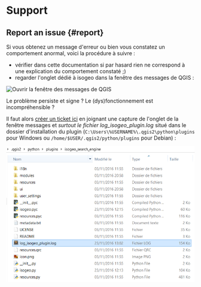 # Support

## Report an issue {#report}

Si vous obtenez un message d'erreur ou bien vous constatez un comportement anormal, voici la procédure à suivre :

  - vérifier dans cette documentation si par hasard rien ne correspond à une explication du comportement constaté ;)
  - regarder l'onglet dédié à isogeo dans la fenêtre des messages de QGIS :

![](/assets/qgis_log_view_tab_isogeo_fr.png "Ouvrir la fenêtre des messages de QGIS")

Le problème persiste et signe ? Le (dys)fonctionnement est incompréhensible ?

Il faut alors [créer un ticket ici](https://github.com/isogeo/isogeo-plugin-qgis/issues) en joignant une capture de l'onglet de la fenêtre messages et *surtout le fichier log_isogeo_plugin.log* situé dans le dossier d'installation du plugin (`C:\Users\%USERNAME%\.qgis2\python\plugins` pour Windows ou `/home/$USER/.qgis2/python/plugins` pour Debian) :

![](https://raw.githubusercontent.com/isogeo/isogeo-plugin-qgis/master/img/qgis_plugin_folder_structure.png "Structure du dossier du plugin Isogeo pour QGIS")
